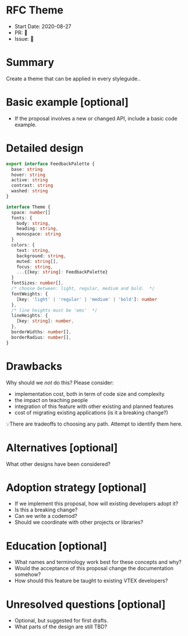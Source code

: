 # RFC Theme

- Start Date: 2020-08-27
- PR: 🚧
- Issue: 🚧

# Summary

Create a theme that can be applied in every styleguide..

# Basic example [optional]

- If the proposal involves a new or changed API, include a basic code example.

# Detailed design

```ts
export interface FeedbackPalette {
  base: string
  hover: string
  active: string
  contrast: string
  washed: string
}

interface Theme {
  space: number[]
  fonts: {
    body: string,
    heading: string,
    monospace: string
  }
  colors: {
    text: string,
    background: string,
    muted: string[],
    focus: string,
    ...{[key: string]: FeedbackPalette}
  }
  fontSizes: number[],
  /* choose between: light, regular, medium and bold.  */
  fontWeights: {
    [key: 'light' | 'regular' | 'medium' | 'bold']: number
  },
  /* line heights must be 'ems'  */
  lineHeights: {
    [key: string]: number,
  },
  borderWidths: number[],
  borderRadius: number[],
}
```

# Drawbacks

Why should we _not_ do this? Please consider:

- implementation cost, both in term of code size and complexity
- the impact on teaching people
- integration of this feature with other existing and planned features
- cost of migrating existing applications (is it a breaking change?)

💡There are tradeoffs to choosing any path. Attempt to identify them here.

# Alternatives [optional]

What other designs have been considered?

# Adoption strategy [optional]

- If we implement this proposal, how will existing developers adopt it?
- Is this a breaking change?
- Can we write a codemod?
- Should we coordinate with other projects or libraries?

# Education [optional]

- What names and terminology work best for these concepts and why?
- Would the acceptance of this proposal change the documentation somehow?
- How should this feature be taught to existing VTEX developers?

# Unresolved questions [optional]

- Optional, but suggested for first drafts.
- What parts of the design are still TBD?
